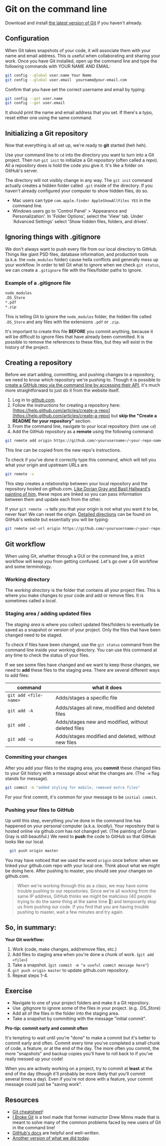 <!-- Student takeaway -->
<!-- By the end of this lesson, the student should be able to:
- Add their name + email to git via the command line
- Initialize git on their local machine
- Create a .gitignore file BEFORE their first push to GitHub
- Create a Git repository in GitHub
- Link their GitHub repo to their local repo using git remote add origin
- Describe a Git workflow (make local changes, git add, git commit + message, git push)
-->
# Git on the command line

Download and install [the latest version of Git](http://git-scm.com/downloads) if you haven't already.

## Configuration

When Git takes snapshots of your code, it will associate them with your name and email address. This is useful when collaborating and sharing your work. Once you have Git installed, open up the command line and type the following commands with YOUR NAME AND EMAIL:

```bash
git config --global user.name Your Name
git config --global user.email  yourname@your-email.com
```

Confirm that you have set the correct username and email by typing:

```bash
git config --get user.name
git config --get user.email
```

It should print the name and email address that you set. If there's a typo, reset either one using the same command.

## Initializing a Git repository
Now that everything is all set up, we're ready to **git** started (heh heh).

Use your command line to `cd` into the directory you want to turn into a Git project. Then run `git init` to initialize a Git _repository_ (often called a _repo_). All a repository does is hold the code you give it. It's like a folder on GitHub's server.

The directory will not visibly change in any way. The `git init` command actually creates a hidden folder called `.git` inside of the directory. If you haven't already configured your computer to show hidden files, do so.
* Mac users can type `com.apple.finder AppleShowAllFiles YES` in the command line. 
* Windows users go to 'Control Panel' > 'Appearance and Personalization'. In 'Folder Options', select the 'View' tab. Under 'Advanced Settings' select 'Show hidden files, folders, and drives'.

## Ignoring things with .gitignore

We don't always want to push every file from our local directory to GitHub. Things like giant PSD files, database information, and production tools (a.k.a. the `node_modules` folder) cause hella conflicts and generally mess up your workflow. In order to tell Git what to ignore when we check `git status`, we can create a `.gitignore` file with the files/folder paths to ignore.

### Example of a .gitignore file

```bash
node_modules
.DS_Store
*.pdf
*.zip
```
This is telling Git to ignore the `node_modules` folder, the hidden file called `.DS_Store` and any files with the extensions `.pdf` or `.zip`.

It's important to create this file **BEFORE** you commit anything, because it will be difficult to ignore files that have already been committed. It is possible to remove the references to these files, but they will exist in the history of the project.

## Creating a repository
Before we start adding, committing, and pushing changes to a repository, we need to know which repository we're pushing to. Though it is possible to [create a GitHub repo via the command line by accessing their API](https://developer.github.com/v3/repos/#create), it's much more straightforward to just do it from the website itself.  

1. Log in to [github.com](http://github.com).
2. Follow the instructions for creating a repository here: [https://help.github.com/articles/create-a-repo](https://help.github.com/articles/create-a-repo) but **skip the "Create a README for your repository"** section.
3. From the command line, navigate to your local repository (hint: use `cd`)
4. Add the GitHub repository as a **remote** using the following command:

```bash
git remote add origin https://github.com/<yourusername>/<your-repo-name>.git
```
This line can be copied from the new repo's instructions.

To check if you've done it correctly type this command, which will tell you what your origin and upstream URLs are. 

```bash
git remote -v
```

This step creates a relationship between your local repository and the repository hosted on github.com. [Like Dorian Gray and Basil Hallward's painting of him](https://en.wikipedia.org/wiki/The_Picture_of_Dorian_Gray#Plot), these repos are linked so you can pass information between them and update each from the other. 

If your `git remote -v` tells you that your origin is not what you want it to be, never fear! We can reset the origin. [Detailed directions](https://help.github.com/articles/changing-a-remote-s-url/) can be found on GitHub's website but essentially you will be typing:

```bash
git remote set-url origin https://github.com/<yourusername>/<your-repo-name>.git
```

## Git workflow
When using Git, whether through a GUI or the command line, a strict workflow will keep you from getting confused. Let's go over a Git workflow and some terminology.

### Working directory
The _working directory_ is the folder that contains all your project files. This is where you make changes to your code and add or remove files. It is sometimes called a _local_.

### Staging area / adding updated files
The _staging area_ is where you collect updated files/folders to eventually be saved as a snapshot or version of your project. Only the files that have been changed need to be staged.

To check if files have been changed, use the `git status` command from the command line inside your working directory. You can use this command at any time to check the status of your files. 
<!-- 
In the GitHub GUI, when any files are changed, they show up in the **changes** tab and stay there until you commit them. -->

If we see some files have changed and we want to keep those changes, we need to **add** these files to the staging area. There are several different ways to add files:

command | what it does
---|---
`git add <file-name>` | Adds/stages a specific file
`git add -A` | Adds/stages all new, modified and deleted files
`git add .` | Adds/stages new and modified, without deleted files
`git add -u` | Adds/stages modified and deleted, without new files

### Commiting your changes
After you add your files to the staging area, you **commit** these changed files to your Git history with a message about what the changes are. (The `-m` flag stands for message).

```bash
git commit -m "added styling for mobile, removed extra files"
```

For your first commit, it's common for your message to be `initial commit`.

### Pushing your files to GitHub

Up until this step, everything you've done in the command line has happened on your personal computer (a.k.a. _locally_). Your repository that is hosted online via github.com has not changed yet. (The painting of Dorian Gray is still beautiful.) We need to **push** the code to GitHub so that GitHub looks like our local.

```bash
  git push origin master
```

You may have noticed that we used the word `origin` once before: when we linked your github.com repo with your local one. Think about what we might be doing here. After pushing to master, you should see your changes on github.com.

<!-- We'll go into exactly what `origin` and `master` mean a little later.  -->

> When we're working through this as a class, we may have some trouble pushing to our repositories. Since we're all working from the same IP address, GitHub thinks we might be malicious (40 people trying to do the same thing at the same time 🤔) and temporarily stop us from pushing our code. If you find that you are having trouble pushing to master, wait a few minutes and try again.

## So, in summary:

**Your Git workflow:**
1. Work (code, make changes, add/remove files, etc.)
2. Add files to staging area when you're done a chunk of work. (`git add <file>`)
3. Take a snapshot. (`git commit -m "a useful commit message here"`)
4. `git push origin master` to update github.com repository.
5. Repeat steps 1-4.

## Exercise

* Navigate to one of your project folders and make it a Git repository. 
* Use .gitignore to ignore some of the files in your project. (e.g. .DS_Store)
* Add all of the files in the folder into the staging area.
* Take a snapshot by committing with the message "initial commit".

**Pro-tip: commit early and commit often**

It's tempting to wait until you're "done" to make a commit but it's better to commit early and often. Commit every time you've completed a small chunk of code, a feature, or at the end of the day. The more often you commit, the more "snapshots" and backup copies you'll have to roll back to if you've really messed up your code!  

When you are actively working on a project, try to commit at **least** at the end of the day (though it'll probably be more likely that you'll commit several times a day). Even if you're not done with a feature, your commit message could just be "saving work".  

## Resources

* [Git cheatsheet](https://help.github.com/articles/git-cheatsheet)!
* [I Broke Git](http://ibrokegit.com/) is a tool made that former instructor Drew Minns made that is meant to solve many of the common problems faced by new users of Git in the command line!
* [GitHub's docs](https://help.github.com/categories/managing-files-in-a-repository/) are helpful and well-written. 
* [Another version of what we did today](https://readwrite.com/2013/10/02/github-for-beginners-part-2/).